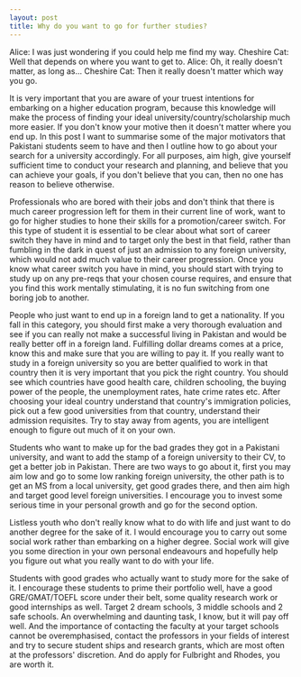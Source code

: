 ```yaml
---
layout: post
title: Why do you want to go for further studies?
---
```


Alice: I was just wondering if you could help me find my way.
Cheshire Cat: Well that depends on where you want to get to.
Alice: Oh, it really doesn't matter, as long as...
Cheshire Cat: Then it really doesn't matter which way you go.

It is very important that you are aware of your truest intentions for embarking on a higher education program, because this knowledge will make the process of finding your ideal university/country/scholarship much more easier. If you don't know your motive then it doesn't matter where you end up. In this post I want to summarise some of the major motivators that Pakistani students seem to have and then I outline how to go about your search for a university accordingly. For all purposes, aim high, give yourself sufficient time to conduct your research and planning, and believe that you can achieve your goals, if you don't believe that you can, then no one has reason to believe otherwise.

Professionals who are bored with their jobs and don't think that there is much career progression left for them in their current line of work, want to go for higher studies to hone their skills for a promotion/career switch. For this type of student it is essential to be clear about what sort of career switch they have in mind and to target only the best in that field, rather than fumbling in the dark in quest of just an admission to any foreign university, which would not add much value to their career progression. Once you know what career switch you have in mind, you should start with trying to study up on any pre-reqs that your chosen course requires, and ensure that you find this work mentally stimulating, it is no fun switching from one boring job to another.

People who just want to end up in a foreign land to get a nationality. If you fall in this category, you should first make a very thorough evaluation and see if you can really not make a successful living in Pakistan and would be really better off in a foreign land. Fulfilling dollar dreams comes at a price, know this and make sure that you are willing to pay it. If you really want to study in a foreign university so you are better qualified to work in that country then it is very important that you pick the right country. You should see which countries have good health care, children schooling, the buying power of the people, the unemployment rates, hate crime rates etc. After choosing your ideal country understand that country's immigration policies, pick out a few good universities from that country, understand their admission requisites. Try to stay away from agents, you are intelligent enough to figure out much of it on your own.

Students who want to make up for the bad grades they got in a Pakistani university, and want to add the stamp of a foreign university to their CV, to get a better job in Pakistan. There are two ways to go about it, first you may aim low and go to some low ranking foreign university, the other path is to get an MS from a local university, get good grades there, and then aim high and target good level foreign universities. I encourage you to invest some serious time in your personal growth and go for the second option.

Listless youth who don't really know what to do with life and just want to do another degree for the sake of it. I would encourage you to carry out some social work rather than embarking on a higher degree. Social work will give you some direction in your own personal endeavours and hopefully help you figure out what you really want to do with your life.

Students with good grades who actually want to study more for the sake of it. I encourage these students to prime their portfolio well, have a good GRE/GMAT/TOEFL score under their belt, some quality research work or good internships as well. Target 2 dream schools, 3 middle schools and 2 safe schools. An overwhelming and daunting task, I know, but it will pay off well. And the importance of contacting the faculty at your target schools cannot be overemphasised, contact the professors in your fields of interest and try to secure student ships and research grants, which are most often at the professors' discretion. And do apply for Fulbright and Rhodes, you are worth it.
